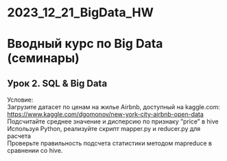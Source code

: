 # 2023_12_21_BigData_HW

# Вводный курс по Big Data (семинары)  
  
## Урок 2. SQL & Big Data  

Условие:  
Загрузите датасет по ценам на жилье Airbnb, доступный на kaggle.com: https://www.kaggle.com/dgomonov/new-york-city-airbnb-open-data  
Подсчитайте среднее значение и дисперсию по признаку ”price” в hive  
Используя Python, реализуйте скрипт mapper.py и reducer.py для расчета  
Проверьте правильность подсчета статистики методом mapreduce в сравнении со hive.  
